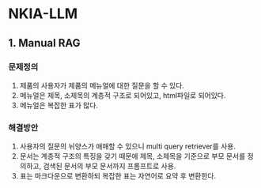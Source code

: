 # NKIA-LLM

## 1. Manual RAG

### 문제정의
1. 제품의 사용자가 제품의 메뉴얼에 대한 질문을 할 수 있다.
2. 메뉴얼은 제목, 소제목의 계층적 구조로 되어있고, html파일로 되어있다.
3. 메뉴얼은 복잡한 표가 많다.

### 해결방안
1. 사용자의 질문의 뉘양스가 애매할 수 있으니 multi query retriever를 사용.
2. 문서는 계층적 구조의 특징을 갖기 때문에 제목, 소제목을 기준으로 부모 문서를 정의하고, 검색된 문서의 부모 문서까지 프롬프트로 사용.
3. 표는 마크다운으로 변환하되 복잡한 표는 자연어로 요약 후 변환한다.

